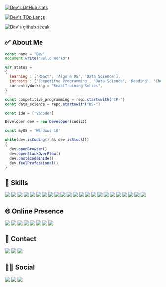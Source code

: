 
[![Dev's GitHub stats](https://github-readme-stats.vercel.app/api?username=codizt&theme=radical&show_icons=true)](https://github.com/codizt)

[![Dev's TOp Langs](https://github-readme-stats.vercel.app/api/top-langs/?username=codizt&theme=radical&layout=compact)](https://github.com/codizt)

[![Dev's github streak](https://github-readme-streak-stats.herokuapp.com/?user=codizt&theme=radical)](https://github.com/codizt)

## ✅ About Me
```js
const name = 'Dev'
document.write("Hello World")

var status = 
{ 
  learning : ['React', 'Algo & DS', 'Data Science'],
  intrests : ['Competitve Programming', 'Data Science', 'Reading', 'Chess',  'Netflix and Chill'],
  currentlyWorking = "ReactTraining Series",
}

const competitive_programming = repo.startswith("CP-")
const data_science = repo.startswith("DS-")

const ide = ['VScode']

Developer dev = new Developer(codizt)

const myOS = 'Windows 10'

while(dev.isCoding() && dev.isStuck())  
{
  dev.openBrowser()
  dev.openStackOverFlow()
  dev.pasteCodeInIde()
  dev.feelProfessional()
}
```

## 🚀 Skills
![](https://img.shields.io/badge/Python-3776AB?style=for-the-badge&logo=python&logoColor=white)  ![](https://img.shields.io/badge/HTML-239120?style=for-the-badge&logo=html5&logoColor=white) ![](https://img.shields.io/badge/CSS-239120?&style=for-the-badge&logo=css3&logoColor=white) ![](https://img.shields.io/badge/JavaScript-F7DF1E?style=for-the-badge&logo=javascript&logoColor=black) ![](https://img.shields.io/badge/C-00599C?style=for-the-badge&logo=c&logoColor=white)  	![](https://img.shields.io/badge/C%2B%2B-00599C?style=for-the-badge&logo=c%2B%2B&logoColor=white) ![](https://img.shields.io/badge/R-276DC3?style=for-the-badge&logo=r&logoColor=white) ![](https://img.shields.io/badge/Markdown-000000?style=for-the-badge&logo=markdown&logoColor=white)	![](https://img.shields.io/badge/Shell_Script-121011?style=for-the-badge&logo=gnu-bash&logoColor=white) ![](https://img.shields.io/badge/Express.js-404D59?style=for-the-badge)	![](https://img.shields.io/badge/Gatsby-663399?style=for-the-badge&logo=gatsby&logoColor=white) ![](https://img.shields.io/badge/React-20232A?style=for-the-badge&logo=react&logoColor=61DAFB)  	![](https://img.shields.io/badge/React_Native-20232A?style=for-the-badge&logo=react&logoColor=61DAFB) ![](https://img.shields.io/badge/Bootstrap-563D7C?style=for-the-badge&logo=bootstrap&logoColor=white) ![](https://img.shields.io/badge/styled--components-DB7093?style=for-the-badge&logo=styled-components&logoColor=white) ![](https://img.shields.io/badge/Material--UI-0081CB?style=for-the-badge&logo=material-ui&logoColor=white) ![](https://img.shields.io/badge/Redux-593D88?style=for-the-badge&logo=redux&logoColor=white)	![](https://img.shields.io/badge/React_Router-CA4245?style=for-the-badge&logo=react-router&logoColor=white) ![](https://img.shields.io/badge/Django-092E20?style=for-the-badge&logo=django&logoColor=white)	![](https://img.shields.io/badge/MySQL-00000F?style=for-the-badge&logo=mysql&logoColor=white) ![](https://img.shields.io/badge/PostgreSQL-316192?style=for-the-badge&logo=postgresql&logoColor=white)	![](https://img.shields.io/badge/Netlify-00C7B7?style=for-the-badge&logo=netlify&logoColor=white)	![](https://img.shields.io/badge/Heroku-430098?style=for-the-badge&logo=heroku&logoColor=white)

## 🌐 Online Presence
[![](https://img.shields.io/badge/Codeforces-4D7DBB?style=for-the-badge&logo=codeforces&logoColor=white)](https://codeforces.com/profile/codizt) [![](https://img.shields.io/badge/CodeChef-664337?style=for-the-badge&logo=codechef&logoColor=white)](https://www.codechef.com/users/codizt)
[![](https://img.shields.io/badge/-Hackerrank-2EC866?style=for-the-badge&logo=HackerRank&logoColor=white)](https://www.hackerrank.com/thecodizt)
[![](https://img.shields.io/badge/Kaggle-20BEFF?style=for-the-badge&logo=Kaggle&logoColor=white)](https://www.kaggle.com/codizt)
[![](https://img.shields.io/badge/freeCodeCamp-0A0A21?style=for-the-badge&logo=freecodecamp&logoColor=white)](https://www.freecodecamp.org/codizt)
[![](https://img.shields.io/badge/Codepen-000000?style=for-the-badge&logo=codepen&logoColor=white)](https://codepen.io/codizt)
[![](https://img.shields.io/badge/topcoder-ED8700?style=for-the-badge&logo=topcoder&logoColor=white)](https://www.topcoder.com/members/codizt)
[![](https://img.shields.io/badge/Codewars-AB341D?style=for-the-badge&logo=codewars&logoColor=white)](https://www.codewars.com/users/codizt)

## 📱 Contact
[![](https://img.shields.io/badge/WhatsApp-25D366?style=for-the-badge&logo=whatsapp&logoColor=white)](https://wa.link/8c9v5k)
[![](https://img.shields.io/badge/Gmail-D14836?style=for-the-badge&logo=gmail&logoColor=white)](thecodizt@gmail.com)
[![](https://img.shields.io/badge/LinkedIn-0077B5?style=for-the-badge&logo=linkedin&logoColor=white)](https://www.linkedin.com/in/dev-the-codizt/)

## 🙋‍♂️ Social
[![](https://img.shields.io/badge/Instagram-E4405F?style=for-the-badge&logo=instagram&logoColor=white)](https://www.instagram.com/codizt/)
[![](https://img.shields.io/badge/Twitter-1DA1F2?style=for-the-badge&logo=twitter&logoColor=white)](https://twitter.com/codizt1)
[![](https://img.shields.io/badge/Stack_Overflow-FE7A16?style=for-the-badge&logo=stack-overflow&logoColor=white)](https://stackoverflow.com/users/15908972/codizt)
<!---
codizt/codizt is a ✨ special ✨ repository because its `README.md` (this file) appears on your GitHub profile.
You can click the Preview link to take a look at your changes.
--->
